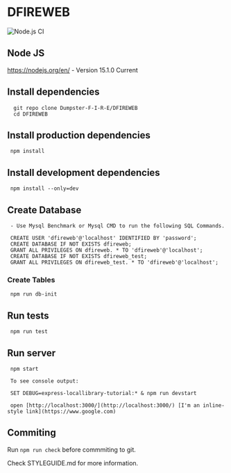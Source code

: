 # DFIREWEB

![Node.js CI](https://github.com/Dumpster-F-I-R-E/DFIREWEB/workflows/Node.js%20CI/badge.svg?branch=master&event=push)

## Node JS

https://nodejs.org/en/ - Version 15.1.0 Current

## Install dependencies

      git repo clone Dumpster-F-I-R-E/DFIREWEB
      cd DFIREWEB

## Install production dependencies

     npm install

## Install development dependencies

     npm install --only=dev

## Create Database

     - Use Mysql Benchmark or Mysql CMD to run the following SQL Commands.

     CREATE USER 'dfireweb'@'localhost' IDENTIFIED BY 'password';
     CREATE DATABASE IF NOT EXISTS dfireweb;
     GRANT ALL PRIVILEGES ON dfireweb. * TO 'dfireweb'@'localhost';
     CREATE DATABASE IF NOT EXISTS dfireweb_test;
     GRANT ALL PRIVILEGES ON dfireweb_test. * TO 'dfireweb'@'localhost';

### Create Tables

     npm run db-init

## Run tests

     npm run test

## Run server

     npm start

     To see console output:

     SET DEBUG=express-locallibrary-tutorial:* & npm run devstart

     open [http://localhost:3000/](http://localhost:3000/) [I'm an inline-style link](https://www.google.com)

## Commiting

Run `npm run check` before commmiting to git.

Check STYLEGUIDE.md for more information.
